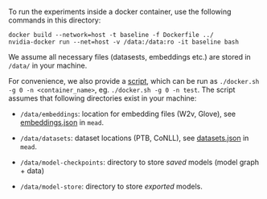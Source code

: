To run the experiments inside a docker container, use the following commands in this directory:

```
docker build --network=host -t baseline -f Dockerfile ../
nvidia-docker run --net=host -v /data:/data:ro -it baseline bash
```

We assume all necessary files (datasests, embeddings etc.) are stored in `/data/` in your machine.

For convenience, we also provide a [script](../docker/docker.sh), which can be run as `./docker.sh -g 0 -n <container_name>`, eg. `./docker.sh -g 0 -n test`. The script assumes that following directories exist in your machine:

- `/data/embeddings`: location for embedding files (W2v, Glove), see [embeddings.json](../python/mead/config/embeddings.json) in `mead`.  

- `/data/datasets`: dataset locations (PTB, CoNLL), see [datasets.json](../python/mead/config/datasets.json) in `mead`.

- `/data/model-checkpoints`: directory to store _saved_ models (model graph + data)   

- `/data/model-store`: directory to store _exported_ models.    

